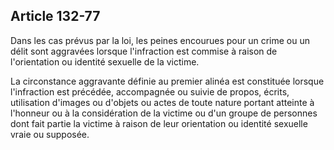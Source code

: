 Article 132-77
----
Dans les cas prévus par la loi, les peines encourues pour un crime ou un délit
sont aggravées lorsque l'infraction est commise à raison de l'orientation ou
identité sexuelle de la victime.

La circonstance aggravante définie au premier alinéa est constituée lorsque
l'infraction est précédée, accompagnée ou suivie de propos, écrits, utilisation
d'images ou d'objets ou actes de toute nature portant atteinte à l'honneur ou à
la considération de la victime ou d'un groupe de personnes dont fait partie la
victime à raison de leur orientation ou identité sexuelle vraie ou supposée.
